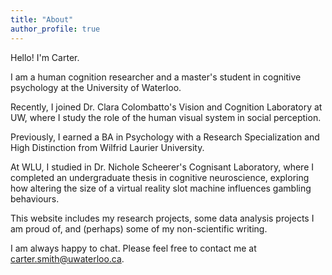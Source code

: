 ```yaml
---
title: "About"
author_profile: true
---
```


Hello! I'm Carter.

I am a human cognition researcher and a master's student in cognitive psychology at the University of Waterloo.

Recently, I joined Dr. Clara Colombatto's Vision and Cognition Laboratory at UW, where I study the role of the human visual system in social perception.

Previously, I earned a BA in Psychology with a Research Specialization and High Distinction from Wilfrid Laurier University. 

At WLU, I studied in Dr. Nichole Scheerer's Cognisant Laboratory, where I completed an undergraduate thesis in cognitive neuroscience, exploring how altering the size of a virtual reality slot machine influences gambling behaviours.

This website includes my research projects, some data analysis projects I am proud of, and (perhaps) some of my non-scientific writing.

I am always happy to chat. Please feel free to contact me at carter.smith@uwaterloo.ca.
